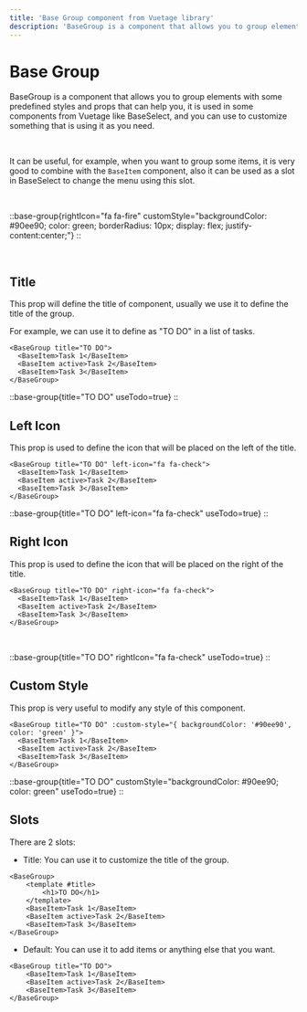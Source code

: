 ```yaml
---
title: 'Base Group component from Vuetage library'
description: 'BaseGroup is a component that allows you to group elements with some predefined styles and props that can help you, it is been used in some components from Vuetage, and you can use to customize something that is using it as you need.'
---
```


# Base Group

BaseGroup is a component that allows you to group elements with some predefined styles and props that can help you, it is used in some components from Vuetage like BaseSelect, and you can use to customize something that is using it as you need.

<br>

It can be useful, for example, when you want to group some items, it is very good to combine with the `BaseItem` component, also it can be used as a slot in BaseSelect to change the menu using this slot.

<br>

::base-group{rightIcon="fa fa-fire" customStyle="backgroundColor: #90ee90; color: green; borderRadius: 10px; display: flex; justify-content:center;"}
::

<br>

## Title

This prop will define the title of component, usually we use it to define the title of the group.

For example, we can use it to define as "TO DO" in a list of tasks.

```vue
<BaseGroup title="TO DO">
  <BaseItem>Task 1</BaseItem>
  <BaseItem active>Task 2</BaseItem>
  <BaseItem>Task 3</BaseItem>
</BaseGroup>
```

::base-group{title="TO DO" useTodo=true}
::

## Left Icon

This prop is used to define the icon that will be placed on the left of the title.

```vue
<BaseGroup title="TO DO" left-icon="fa fa-check">
  <BaseItem>Task 1</BaseItem>
  <BaseItem active>Task 2</BaseItem>
  <BaseItem>Task 3</BaseItem>
</BaseGroup>
```

::base-group{title="TO DO" left-icon="fa fa-check" useTodo=true}
::

## Right Icon

This prop is used to define the icon that will be placed on the right of the title.

```vue
<BaseGroup title="TO DO" right-icon="fa fa-check">
  <BaseItem>Task 1</BaseItem>
  <BaseItem active>Task 2</BaseItem>
  <BaseItem>Task 3</BaseItem>
</BaseGroup>
```

<br>

::base-group{title="TO DO" rightIcon="fa fa-check" useTodo=true}
::

## Custom Style

This prop is very useful to modify any style of this component.

```vue
<BaseGroup title="TO DO" :custom-style="{ backgroundColor: '#90ee90', color: 'green' }">
  <BaseItem>Task 1</BaseItem>
  <BaseItem active>Task 2</BaseItem>
  <BaseItem>Task 3</BaseItem>
</BaseGroup>
```

::base-group{title="TO DO" customStyle="backgroundColor: #90ee90; color: green" useTodo=true}
::

## Slots

There are 2 slots:

- Title: You can use it to customize the title of the group.

```vue
<BaseGroup>
    <template #title>
        <h1>TO DO</h1>
    </template>
    <BaseItem>Task 1</BaseItem>
    <BaseItem active>Task 2</BaseItem>
    <BaseItem>Task 3</BaseItem>
</BaseGroup>
```

- Default: You can use it to add items or anything else that you want.

```vue
<BaseGroup title="TO DO">
    <BaseItem>Task 1</BaseItem>
    <BaseItem active>Task 2</BaseItem>
    <BaseItem>Task 3</BaseItem>
</BaseGroup>
```